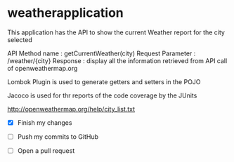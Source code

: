 # weatherapplication

This application has the API to show the current Weather report for the city selected

API Method name : getCurrentWeather(city)
Request Parameter : /weather/{city}
Response : display all the information retrieved from API call of openweathermap.org


Lombok Plugin is used to generate getters and setters in the POJO

Jacoco is used for thr reports of the code coverage by the JUnits

http://openweathermap.org/help/city_list.txt

- [x] Finish my changes
- [ ] Push my commits to GitHub
- [ ] Open a pull request



